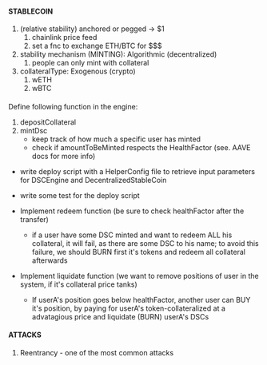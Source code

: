 #### STABLECOIN

1. (relative stability) anchored or pegged -> $1
    1. chainlink price feed
    2. set a fnc to exchange ETH/BTC for $$$
2. stability mechanism (MINTING): Algorithmic (decentralized)
    1. people can only mint with collateral
3. collateralType: Exogenous (crypto)
    1. wETH
    2. wBTC

####
Define following function in the engine:
1. depositCollateral
2. mintDsc
    - keep track of how much a specific user has minted
    - check if amountToBeMinted respects the HealthFactor (see. AAVE docs for more info)

- write deploy script with a HelperConfig file to retrieve input parameters for DSCEngine and DecentralizedStableCoin

- write some test for the deploy script

- Implement redeem function (be sure to check healthFactor after the transfer)
    - if a user have some DSC minted and want to redeem ALL his collateral, it will fail, as there are some DSC to his name;
    to avoid this failure, we should BURN first it's tokens and redeem all collateral afterwards

- Implement liquidate function (we want to remove positions of user in the system, if it's collateral price tanks)
    - If userA's position goes below healthFactor, another user can BUY it's position, by paying for userA's token-collateralized at a advatagious price 
        and liquidate (BURN) userA's DSCs

#### ATTACKS

1. Reentrancy - one of the most common attacks